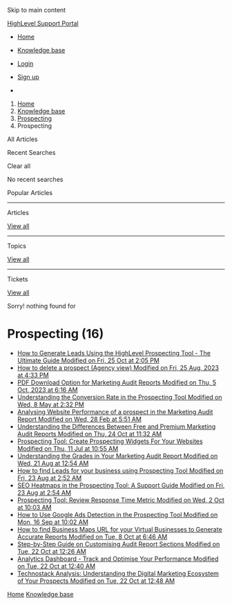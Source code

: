 Skip to main content

[ HighLevel Support Portal ](https://help.gohighlevel.com)

  * [ Home ](/support/home)
  * [ Knowledge base ](/support/solutions)

  * [Login](/support/login)
  * [Sign up](/support/signup)
  * 

  1. [Home](/support/home)
  2. [Knowledge base](/support/solutions)
  3. [Prospecting](/support/solutions/48000456113)
  4. Prospecting

All  Articles 

Recent Searches

Clear all

No recent searches

Popular Articles

* * *

Articles

[View all](/support/search/solutions)

* * *

Topics

[View all](/support/search/topics)

* * *

Tickets

[View all](/support/search/tickets)

Sorry! nothing found for   

# Prospecting (16)

  * [ How to Generate Leads Using the HighLevel Prospecting Tool - The Ultimate Guide Modified on Fri, 25 Oct at 2:05 PM  ](/support/solutions/articles/48001231875-how-to-generate-leads-using-the-highlevel-prospecting-tool-the-ultimate-guide)
  * [ How to delete a prospect (Agency view) Modified on Fri, 25 Aug, 2023 at 4:33 PM  ](/support/solutions/articles/155000000584-how-to-delete-a-prospect-agency-view-)
  * [ PDF Download Option for Marketing Audit Reports Modified on Thu, 5 Oct, 2023 at 6:16 AM  ](/support/solutions/articles/155000001065-pdf-download-option-for-marketing-audit-reports)
  * [ Understanding the Conversion Rate in the Prospecting Tool Modified on Wed, 8 May at 2:32 PM  ](/support/solutions/articles/155000001355-understanding-the-conversion-rate-in-the-prospecting-tool)
  * [ Analysing Website Performance of a prospect in the Marketing Audit Report Modified on Wed, 28 Feb at 5:51 AM  ](/support/solutions/articles/155000002054-analysing-website-performance-of-a-prospect-in-the-marketing-audit-report)
  * [ Understanding the Differences Between Free and Premium Marketing Audit Reports Modified on Thu, 24 Oct at 11:32 AM  ](/support/solutions/articles/155000002405-understanding-the-differences-between-free-and-premium-marketing-audit-reports)
  * [ Prospecting Tool: Create Prospecting Widgets For Your Websites Modified on Thu, 11 Jul at 10:55 AM  ](/support/solutions/articles/155000002737-prospecting-tool-create-prospecting-widgets-for-your-websites)
  * [ Understanding the Grades in Your Marketing Audit Report Modified on Wed, 21 Aug at 12:54 AM  ](/support/solutions/articles/155000003125-understanding-the-grades-in-your-marketing-audit-report)
  * [ How to find Leads for your business using Prospecting Tool Modified on Fri, 23 Aug at 2:52 AM  ](/support/solutions/articles/155000003170-how-to-find-leads-for-your-business-using-prospecting-tool)
  * [ SEO Heatmaps in the Prospecting Tool: A Support Guide Modified on Fri, 23 Aug at 2:54 AM  ](/support/solutions/articles/155000003171-seo-heatmaps-in-the-prospecting-tool-a-support-guide)
  * [ Prospecting Tool: Review Response Time Metric Modified on Wed, 2 Oct at 10:03 AM  ](/support/solutions/articles/155000003208-prospecting-tool-review-response-time-metric)
  * [ How to Use Google Ads Detection in the Prospecting Tool Modified on Mon, 16 Sep at 10:02 AM  ](/support/solutions/articles/155000003458-how-to-use-google-ads-detection-in-the-prospecting-tool)
  * [ How to find Business Maps URL for your Virtual Businesses to Generate Accurate Reports Modified on Tue, 8 Oct at 6:46 AM  ](/support/solutions/articles/155000003716-how-to-find-business-maps-url-for-your-virtual-businesses-to-generate-accurate-reports)
  * [ Step-by-Step Guide on Customising Audit Report Sections Modified on Tue, 22 Oct at 12:26 AM  ](/support/solutions/articles/155000004043-step-by-step-guide-on-customising-audit-report-sections)
  * [ Analytics Dashboard - Track and Optimise Your Performance Modified on Tue, 22 Oct at 12:40 AM  ](/support/solutions/articles/155000004044-analytics-dashboard-track-and-optimise-your-performance)
  * [ Technostack Analysis: Understanding the Digital Marketing Ecosystem of Your Prospects Modified on Tue, 22 Oct at 12:48 AM  ](/support/solutions/articles/155000004045-technostack-analysis-understanding-the-digital-marketing-ecosystem-of-your-prospects)

[Home](/support/home) [Knowledge base](/support/solutions)
